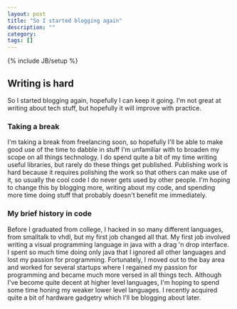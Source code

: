 ```yaml
---
layout: post
title: "So I started blogging again"
description: ""
category: 
tags: []
---
```

{% include JB/setup %}

## Writing is hard

So I started blogging again, hopefully I can keep it going.  I'm not great at writing about tech stuff,
but hopefully it will improve with practice.  

### Taking a break

I'm taking a break from freelancing soon, so hopefully I'll be able to make good use of the time to 
dabble in stuff I'm unfamiliar with to broaden my scope on all things technology.  I do spend quite
a bit of my time writing useful libraries, but rarely do these things get published.  Publishing work
is hard because it requires polishing the work so that others can make use of it, so usually the cool
code I do never gets used by other people.  I'm hoping to change this by blogging more, writing about
my code, and spending more time doing stuff that probably doesn't benefit me immediately.

### My brief history in code

Before I graduated from college, I hacked in so many different languages, from smalltalk to vhdl, but
my first job changed all that.  My first job involved writing a visual programming language in java 
with a drag 'n drop interface.  I spent so much time doing only java that I ignored all other languages
and lost my passion for programming.  Fortunately, I moved out to the bay area and worked for several
startups where I regained my passion for programming and became much more versed in all things tech.
Although I've become quite decent at higher level languages, I'm hoping to spend some time honing my
weaker lower level languages.  I recently acquired quite a bit of hardware gadgetry which I'll be 
blogging about later. 